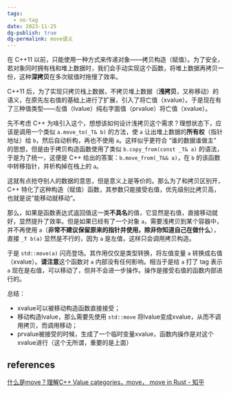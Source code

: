 ```yaml
---
tags:
  - no-tag
date: 2023-11-25
dg-publish: true
dg-permalink: move语义
---
```



在 C++11 以前，只能使用一种方式来传递对象——拷贝构造（赋值）。为了安全，若对象同时拥有栈和堆上数据时，我们会手动实现这个函数，将堆上数据再拷贝一份，这种**深拷贝**在多次赋值时拖慢了效率。

C++11 后，为了实现只拷贝栈上数据，不拷贝堆上数据（**浅拷贝**，又称移动）的语义，在原先左右值的基础上进行了扩展，引入了将亡值（xvalue）。于是现在有了三种值类型——左值（lvalue）纯右字面值（prvalue）将亡值（xvalue）。

先不考虑 C++ 为啥引入这个，想想该如何设计浅拷贝这个需求？理想状态下，应该是调用一个类似 `a.move_to(_T& b)` 的方法，使 `a` 让出堆上数据的**所有权**（指针地址）给 `b`，然后自动析构，再也不使用 `a`。这样似乎更符合 “谁的数据谁做主” 的思想，但是由于拷贝构造函数使用了类似 `b.copy_from(const _T& a)` 的语法，于是为了统一，这便是 C++ 给出的答案：`b.move_from(_T&& a)`，在 `b` 的该函数中转移指针，并析构掉在栈上的 `a`。

这就有点抢夺别人的数据的意思，但是意义上是等价的。那么为了和拷贝区别开，C++ 特化了这种构造（赋值）函数，其参数只能接受右值，优先级别比拷贝高，也就是说”能移动就移动“。

那么，如果是函数表达式返回值这一类**不具名**的值，它显然是右值，直接移动就好，显然提升了效率。但是如果已经有了一个对象 `a`，需要浅拷贝到某个容器中，并不再使用 `a`（**非常不建议保留原来的指针并使用，除非你知道自己在做什么**），直接 `_T b(a)` 显然是不行的，因为 `a` 是左值，这样只会调用拷贝构造。

于是 `std::move(a)` 闪亮登场。其作用仅仅是类型转换，将左值变量 `a` 转换成右值（xvalue）。**请注意**这个函数对 `a` 内部没有任何影响。相当于是给 `a` 打了 tag 表示 `a` 现在是右值，可以移动了，但并不会进一步操作。操作是接受右值的函数内部进行的。

总结：

- xvalue可以被移动构造函数直接接受；
- 移动构造lvalue，那么需要先使用 `std::move` 将lvalue变成xvalue，从而不调用拷贝，而调用移动；
- prvalue被接受的时候，生成了一个临时变量xvalue，函数内操作是对这个xvalue进行（这个无所谓，重要的是上面）

## references

[什么是move？理解C++ Value categories，move， move in Rust - 知乎](https://zhuanlan.zhihu.com/p/374392832)

